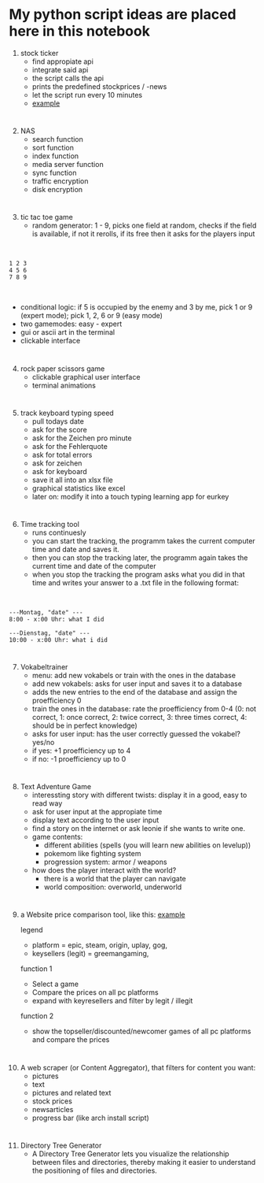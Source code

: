# My python script ideas are placed here in this notebook

1. stock ticker
    - find appropiate api 
    - integrate said api 
    - the script calls the api
    - prints the predefined stockprices / -news
    - let the script run every 10 minutes
    - [example](https://www.reddit.com/r/raspberry_pi/comments/p7fyrp/my_desk_size_led_matrix_ticker_stocks_weather/)

#

2. NAS
    - search function
    - sort function
    - index function
    - media server function 
    - sync function
    - traffic encryption 
    - disk encryption 

#

3. tic tac toe game
    - random generator: 1 - 9, picks one field at random, checks if the field is available, if not it rerolls, if its free then it asks for the players input

<br>

    1 2 3
    4 5 6
    7 8 9

<br>

- conditional logic: if 5 is occupied by the enemy and 3 by me, pick 1 or 9 (expert mode); pick 1, 2, 6 or 9 (easy mode)
- two gamemodes: easy - expert
- gui or ascii art in the terminal
- clickable interface

#

4. rock paper scissors game
    - clickable graphical user interface
    - terminal animations

#

5. track keyboard typing speed
    - pull todays date
    - ask for the score 
    - ask for the Zeichen pro minute
    - ask for the Fehlerquote
    - ask for total errors
    - ask for zeichen 
    - ask for keyboard
    - save it all into an xlsx file 
    - graphical statistics like excel
    - later on: modify it into a touch typing learning app for eurkey

#

6. Time tracking tool
    - runs continuesly
    - you can start the tracking, the programm takes the current computer time and date and saves it.
    - then you can stop the tracking later, the programm again takes the current time and date of the computer
    - when you stop the tracking the program asks what you did in that time and writes your answer to a .txt file in the following format:

<br>

    ---Montag, "date" ---
    8:00 - x:00 Uhr: what I did

    ---Dienstag, "date" ---
    10:00 - x:00 Uhr: what i did

#

7. Vokabeltrainer 
    - menu: add new vokabels or train with the ones in the database
    - add new vokabels: asks for user input and saves it to a database
    - adds the new entries to the end of the database and assign the proefficiency 0
    - train the ones in the database: rate the proefficiency from 0-4 (0: not correct, 1: once correct, 
    2: twice correct, 3: three times correct, 4: should be in perfect knowledge)
    - asks for user input: has the user correctly guessed the vokabel? yes/no
    - if yes: +1 proefficiency up to 4
    - if no: -1 proefficiency up to 0

#

8. Text Adventure Game
    - interessting story with different twists: display it in a good, easy to read way
    - ask for user input at the appropiate time
    - display text according to the user input
    - find a story on the internet or ask leonie if she wants to write one.
    - game contents:
        - different abilities (spells (you will learn new abilities on levelup))
        - pokemom like fighting system
        - progression system: armor / weapons 
    - how does the player interact with the world?
        - there is a world that the player can navigate
        - world composition: overworld, underworld

#

9. a Website price comparison tool, like this: [example](https://www.reddit.com/r/linuxmemes/comments/uozdlx/thanks_for_the_suggestions_everyone_i_learned_a/)

    legend
    - platform = epic, steam, origin, uplay, gog, 
    - keysellers (legit) = greemangaming, 

    function 1
    - Select a game
    - Compare the prices on all pc platforms
    - expand with keyresellers and filter by legit / illegit

    function 2
    - show the topseller/discounted/newcomer games of all pc platforms and compare the prices
    
#

10. A web scraper (or Content Aggregator), that filters for content you want:
    - pictures
    - text
    - pictures and related text
    - stock prices
    - newsarticles
    - progress bar (like arch install script)

#

11. Directory Tree Generator
    - A Directory Tree Generator lets you visualize the relationship between files and directories, thereby making it easier to understand the positioning of files and directories.

#